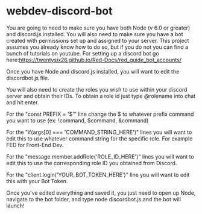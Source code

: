 # webdev-discord-bot
You are going to need to make sure you have both Node (v 6.0 or greater) and discord.js installed. You will also need to make sure you have a bot created with permissions set up and assigned to your server. This project assumes you already know how to do so, but if you do not you can find a bunch of tutorials on youtube. For setting up a discord bot go here:https://twentysix26.github.io/Red-Docs/red_guide_bot_accounts/


Once you have Node and discord.js installed, you will want to edit the discordbot.js file.

You will also need to create the roles you wish to use within your discord server and obtain their IDs. To obtain a role id just type \@rolename into chat and hit enter.

For the "const PREFIX = '$'" line change the $ to whatever prefix command you want to use (ex: !command, $command, &command)

For the "if(args[0] === 'COMMAND_STRING_HERE')" lines you will want to edit this to use whatever command string for the specific role. For example FED for Front-End Dev.

For the "message.member.addRole('ROLE_ID_HERE')" lines you will want to edit this to use the corresponding role ID you obtained from Discord.

For the "client.login('YOUR_BOT_TOKEN_HERE')" line you will want to edit this with your Bot Token.


Once you've edited everything and saved it, you just need to open up Node, navigate to the bot folder, and type node discordbot.js and the bot will launch!
